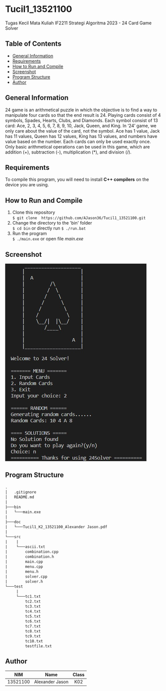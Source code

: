# Tucil1_13521100
Tugas Kecil Mata Kuliah IF2211 Strategi Algoritma 2023 - 24 Card Game Solver

## **Table of Contents**
* [General Information](#general-information)
* [Requirements](#requirements)
* [How to Run and Compile](#how-to-run-and-compile)
* [Screenshot](#screenshot)
* [Program Structure](#program-structure)
* [Author](#author)

## **General Information**
24 game is an arithmetical puzzle in which the objective is to find a way to manipulate four cards so that the end result is 24. Playing cards consist of 4 symbols, Spades, Hearts, Clubs, and Diamonds. Each symbol consist of 13 card: Ace, 2, 3, 4, 5, 6, 7, 8, 9, 10, Jack, Queen, and King. In ‘24’ game, we only care
about the value of the card, not the symbol. Ace has 1 value,
Jack has 11 values, Queen has 12 values, King has 13 values,
and numbers have value based on the number. Each cards can only be used exactly once. Only basic arithmetical operations can be used in this game, which are addition (+), subtraction (-), multiplication (*), and division (/). 

## **Requirements**
To compile this program, you will need to install **C++ compilers** on the device you are using.

## **How to Run and Compile**
1. Clone this repository <br>
`$ git clone  https://github.com/AJason36/Tucil1_13521100.git`
2. Change the directory to the 'bin' folder <br>
`$ cd bin` or directly run  `$ ./run.bat`
3. Run the program <br>
`$ ./main.exe` or open file *main.exe*

## **Screenshot**

<img src="home.jpg"> 


## **Program Structure**
```
.
│   .gitignore
│   README.md
|
├───bin
|   └───main.exe
|
├───doc
|   └───Tucil1_K2_13521100_Alexander Jason.pdf
|
└───src
|    |
|    └───ascii.txt
|        combination.cpp
|        combination.h
|        main.cpp
|        menu.cpp
|        menu.h
|        solver.cpp
|        solver.h
└───test
     |
     └───tc1.txt
         tc2.txt
         tc3.txt
         tc4.txt
         tc5.txt
         tc6.txt
         tc7.txt
         tc8.txt
         tc9.txt
         tc10.txt
         testfile.txt
```

## **Author**

| **NIM**  |       **Name**        | **Class**  |       
| :------: | :-------------------: | :------:   | 
| 13521100 |    Alexander Jason    | K02



